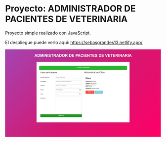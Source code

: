 # Proyecto: ADMINISTRADOR DE PACIENTES DE VETERINARIA

Proyecto simple realizado con JavaScript.

El despliegue puede verlo aquí: https://sebasgrandes13.netlify.app/

![image](./assets/Imagen%20de%20Portapapeles.jpg)
